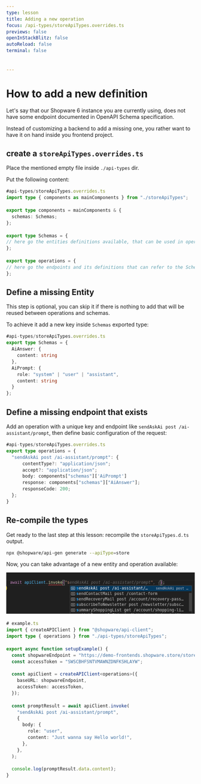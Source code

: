 ```yaml
---
type: lesson
title: Adding a new operation
focus: /api-types/storeApiTypes.overrides.ts
previews: false
openInStackBlitz: false
autoReload: false
terminal: false


---
```


# How to add a new definition

Let's say that our Shopware 6 instance you are currently using, does not have some endpoint documented in OpenAPI Schema specification.

Instead of customizing a backend to add a missing one, you rather want to have it on hand inside you frontend project.

## create a `storeApiTypes.overrides.ts`

Place the mentioned empty file inside `./api-types` dir.

Put the following content:

```ts
#api-types/storeApiTypes.overrides.ts
import type { components as mainComponents } from "./storeApiTypes";

export type components = mainComponents & {
  schemas: Schemas;
};

export type Schemas = {
// here go the entities definitions available, that can be used in operations but also imported and used standalone
};

export type operations = {
// here go the endpoints and its definitions that can refer to the Schemas but it's not a requirement
};
```

## Define a missing Entity

This step is optional, you can skip it if there is nothing to add that will be reused between operations and schemas.

To achieve it add a new key inside `Schemas` exported type:

```ts add={3-9}
#api-types/storeApiTypes.overrides.ts
export type Schemas = {
  AiAnswer: {
    content: string
  },
  AiPrompt: {
    role: "system" | "user" | "assistant",
    content: string
  } 
};
```

## Define a missing endpoint that exists

Add an operation with a unique key and endpoint like `sendAskAi post /ai-assistant/prompt`, then define basic configuration of the request:

```ts add={3-9}
#api-types/storeApiTypes.overrides.ts
export type operations = {
  "sendAskAi post /ai-assistant/prompt": {
      contentType?: "application/json";
      accept?: "application/json";
      body: components["schemas"]['AiPrompt']
      response: components["schemas"]["AiAnswer"];
      responseCode: 200;
  };
}
```

## Re-compile the types

Get ready to the last step at this lesson: recompile the `storeApiTypes.d.ts` output.

```bash
npx @shopware/api-gen generate --apiType=store
```

Now, you can take advantage of a new entity and operation available:

![Screenshot showing autocompletion for invoke method](hint.png)


```ts add={14-22,24}
# example.ts 
import { createAPIClient } from "@shopware/api-client";
import type { operations } from "./api-types/storeApiTypes";

export async function setupExample() {
  const shopwareEndpoint = "https://demo-frontends.shopware.store/store-api";
  const accessToken = "SWSCBHFSNTVMAWNZDNFKSHLAYW";

  const apiClient = createAPIClient<operations>({
    baseURL: shopwareEndpoint,
    accessToken: accessToken,
  });

  const promptResult = await apiClient.invoke(
    "sendAskAi post /ai-assistant/prompt",
    {
      body: {
        role: "user",
        content: "Just wanna say Hello world!",
      },
    },
  );

  console.log(promptResult.data.content);
}
```